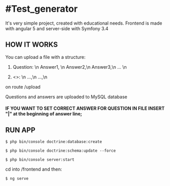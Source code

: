 #Test_generator
======

It's very simple project, created with educational needs.
Frontend is made with angular 5 and server-side with Symfony 3.4


## HOW IT WORKS

You can upload a file with a structure:

1. Question: \n
Answer1, \n
Answer2,\n
Answer3,\n
...
\n

2. <>: \n
...,\n
...,\n

on route /upload

Questions and answers are uploaded to MySQL database

#### IF YOU WANT TO SET CORRECT ANSWER FOR QUESTION IN FILE INSERT "|" at the beginning of answer line;

## RUN APP

```
$ php bin/console doctrine:database:create
```

```
$ php bin/console doctrine:schema:update --force
```

```
$ php bin/console server:start
```

cd into /frontend and then: 

```
$ ng serve
